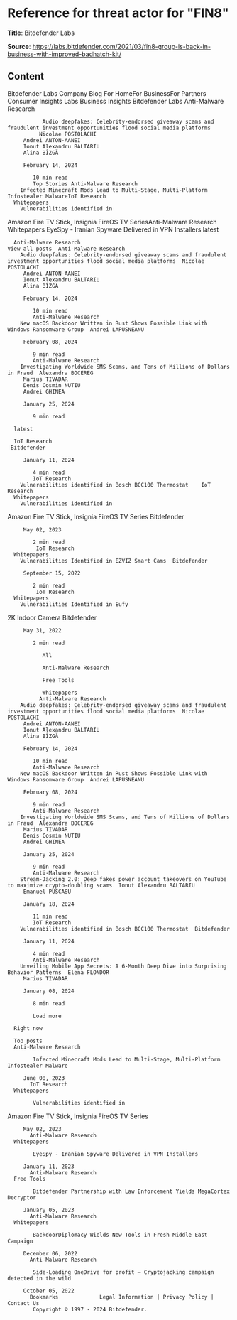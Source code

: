 # Reference for threat actor for "FIN8"

**Title**: Bitdefender Labs

**Source**: https://labs.bitdefender.com/2021/03/fin8-group-is-back-in-business-with-improved-badhatch-kit/

## Content
Bitdefender Labs    Company
                   Blog
                     For HomeFor BusinessFor Partners Consumer Insights
            Labs
            Business Insights
                       Bitdefender Labs Anti-Malware Research
        
               Audio deepfakes: Celebrity-endorsed giveaway scams and fraudulent investment opportunities flood social media platforms
              Nicolae POSTOLACHI
         Andrei ANTON-AANEI
         Ionut Alexandru BALTARIU
         Alina BÎZGĂ
          
         February 14, 2024
         
            10 min read
            Top Stories Anti-Malware Research
        Infected Minecraft Mods Lead to Multi-Stage, Multi-Platform Infostealer MalwareIoT Research
      Whitepapers
        Vulnerabilities identified in
Amazon Fire TV Stick, Insignia
FireOS TV SeriesAnti-Malware Research
      Whitepapers
        EyeSpy - Iranian Spyware Delivered in VPN Installers 
      latest
    
      Anti-Malware Research
    View all posts  Anti-Malware Research
        Audio deepfakes: Celebrity-endorsed giveaway scams and fraudulent investment opportunities flood social media platforms  Nicolae POSTOLACHI
         Andrei ANTON-AANEI
         Ionut Alexandru BALTARIU
         Alina BÎZGĂ
          
         February 14, 2024
         
            10 min read
            Anti-Malware Research
        New macOS Backdoor Written in Rust Shows Possible Link with Windows Ransomware Group  Andrei LAPUSNEANU
          
         February 08, 2024
         
            9 min read
            Anti-Malware Research
        Investigating Worldwide SMS Scams, and Tens of Millions of Dollars in Fraud  Alexandra BOCEREG
         Marius TIVADAR
         Denis Cosmin NUTIU
         Andrei GHINEA
          
         January 25, 2024
         
            9 min read
            
      latest
    
      IoT Research
     Bitdefender
          
         January 11, 2024
         
            4 min read
            IoT Research
        Vulnerabilities identified in Bosch BCC100 Thermostat    IoT Research
      Whitepapers
        Vulnerabilities identified in
Amazon Fire TV Stick, Insignia
FireOS TV Series  Bitdefender
          
         May 02, 2023
         
            2 min read
             IoT Research
      Whitepapers
        Vulnerabilities Identified in EZVIZ Smart Cams  Bitdefender
          
         September 15, 2022
         
            2 min read
             IoT Research
      Whitepapers
        Vulnerabilities Identified in Eufy
2K Indoor Camera  Bitdefender
          
         May 31, 2022
         
            2 min read
            
               All
            
               Anti-Malware Research
            
               Free Tools
            
               Whitepapers
              Anti-Malware Research
        Audio deepfakes: Celebrity-endorsed giveaway scams and fraudulent investment opportunities flood social media platforms  Nicolae POSTOLACHI
         Andrei ANTON-AANEI
         Ionut Alexandru BALTARIU
         Alina BÎZGĂ
          
         February 14, 2024
         
            10 min read
            Anti-Malware Research
        New macOS Backdoor Written in Rust Shows Possible Link with Windows Ransomware Group  Andrei LAPUSNEANU
          
         February 08, 2024
         
            9 min read
            Anti-Malware Research
        Investigating Worldwide SMS Scams, and Tens of Millions of Dollars in Fraud  Alexandra BOCEREG
         Marius TIVADAR
         Denis Cosmin NUTIU
         Andrei GHINEA
          
         January 25, 2024
         
            9 min read
            Anti-Malware Research
        Stream-Jacking 2.0: Deep fakes power account takeovers on YouTube to maximize crypto-doubling scams  Ionut Alexandru BALTARIU
         Emanuel PUSCASU
          
         January 18, 2024
         
            11 min read
            IoT Research
        Vulnerabilities identified in Bosch BCC100 Thermostat  Bitdefender
          
         January 11, 2024
         
            4 min read
            Anti-Malware Research
        Unveiling Mobile App Secrets: A 6-Month Deep Dive into Surprising Behavior Patterns  Elena FLONDOR
         Marius TIVADAR
          
         January 08, 2024
         
            8 min read
            
            Load more
           
      Right now
    
      Top posts
      Anti-Malware Research
        
            Infected Minecraft Mods Lead to Multi-Stage, Multi-Platform Infostealer Malware
            
         June 08, 2023
           IoT Research
      Whitepapers
        
            Vulnerabilities identified in
Amazon Fire TV Stick, Insignia
FireOS TV Series
            
         May 02, 2023
           Anti-Malware Research
      Whitepapers
        
            EyeSpy - Iranian Spyware Delivered in VPN Installers
            
         January 11, 2023
           Anti-Malware Research
      Free Tools
        
            Bitdefender Partnership with Law Enforcement Yields MegaCortex Decryptor
            
         January 05, 2023
           Anti-Malware Research
      Whitepapers
        
            BackdoorDiplomacy Wields New Tools in Fresh Middle East Campaign
            
         December 06, 2022
           Anti-Malware Research
        
            Side-Loading OneDrive for profit – Cryptojacking campaign detected in the wild
            
         October 05, 2022
           Bookmarks             Legal Information | Privacy Policy | Contact Us 
            Copyright © 1997 - 2024 Bitdefender.
              